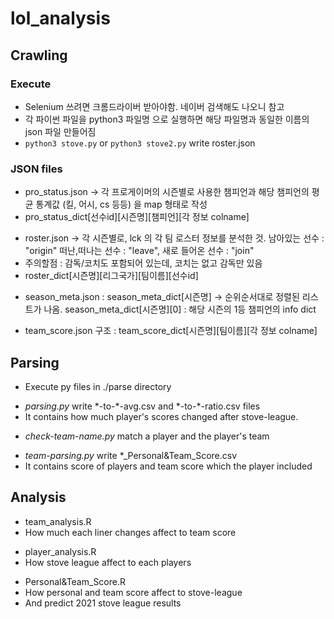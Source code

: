 # lol_analysis

## Crawling
### Execute
* Selenium 쓰려면 크롬드라이버 받아야함. 네이버 검색해도 나오니 참고
* 각 파이썬 파일을 python3 파일명 으로 실행하면 해당 파일명과 동일한 이름의 json 파일 만들어짐
* ` python3 stove.py ` or ` python3 stove2.py ` write roster.json   

### JSON files

* pro_status.json -> 각 프로게이머의 시즌별로 사용한 챔피언과 해당 챔피언의 평균 통계값 (킬, 어시, cs 등등) 을 map 형태로 작성
* pro_status_dict[선수id][시즌명][챔피언][각 정보 colname]
 
- roster.json -> 각 시즌별로, lck 의 각 팀 로스터 정보를 분석한 것. 남아있는 선수 : "origin" 떠난,떠나는 선수 : "leave", 새로 들어온 선수 : "join"
- 주의할점 : 감독/코치도 포함되어 있는데, 코치는 없고 감독만 있음
- roster_dict[시즌명][리그국가][팀이름][선수id]

* season_meta.json : season_meta_dict[시즌명] -> 순위순서대로 정렬된 리스트가 나옴. season_meta_dict[시즌명][0] : 해당 시즌의 1등 챔피언의 info dict
- team_score.json 구조 : team_score_dict[시즌명][팀이름][각 정보 colname]

## Parsing
* Execute py files in ./parse directory
- _parsing.py_ write 	&#42;-to-&#42;-avg.csv and 	&#42;-to-&#42;-ratio.csv files 
- It contains how much player's scores changed after stove-league. 
* _check-team-name.py_ match a player and the player's team
- _team-parsing.py_ write &#42;_Personal&Team_Score.csv 
- It contains score of players and team score which the player included

## Analysis
* team_analysis.R
* How much each liner changes affect to team score
- player_analysis.R
- How stove league affect to each players
* Personal&Team_Score.R
* How personal and team score affect to stove-league 
* And predict 2021 stove league results
